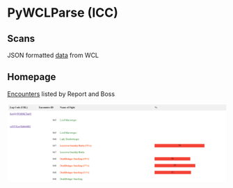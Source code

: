 # PyWCLParse (ICC)

## Scans
JSON formatted [data](scans/) from WCL

## Homepage
[Encounters](page/index.html) listed by Report and Boss

![Screen](screen.png)
